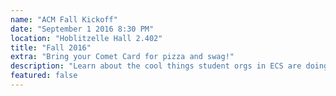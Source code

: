 ```yaml
---
name: "ACM Fall Kickoff"
date: "September 1 2016 8:30 PM"
location: "Hoblitzelle Hall 2.402"
title: "Fall 2016"
extra: "Bring your Comet Card for pizza and swag!"
description: "Learn about the cool things student orgs in ECS are doing, and then hear from Credera."
featured: false
---
```

